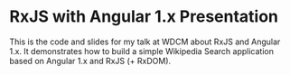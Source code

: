 # RxJS with Angular 1.x Presentation

This is the code and slides for my talk at WDCM about RxJS and Angular 1.x. It demonstrates how to build
a simple Wikipedia Search application based on Angular 1.x and RxJS (+ RxDOM).
